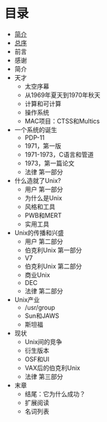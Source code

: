 # 目录

* [简介](README.md)
* [总序](foreword.md)
* 前言
* 感谢
* 简介
* 天才
   * 太空序幕
   * 从1969年夏天到1970年秋天
   * 计算和可计算
   * 操作系统
   * MAC项目：CTSS和Multics
* 一个系统的诞生
   * PDP-11
   * 1971，第一版
   * 1971-1973，C语言和管道
   * 1973，第一篇论文
   * 法律 第一部分
* 什么造就了Unix?
   * 用户 第一部分
   * 为什么是Unix
   * 风格和工具
   * PWB和MERT
   * 实用工具
* Unix的传播和兴盛
  * 用户 第二部分
  * 伯克利Unix 第一部分
  * V7
  * 伯克利Unix 第二部分
  * 商业Unix
  * DEC
  * 法律 第二部分
* Unix产业
  * /usr/group
  * Sun和JAWS
  * 斯坦福
* 现状
  * Unix间的竞争
  * 衍生版本
  * OSF和UI
  * VAX后的伯克利Unix
  * 法律 第三部分
* 末章
  * 结尾：它为什么成功？
  * 扩展阅读
  * 名词列表
